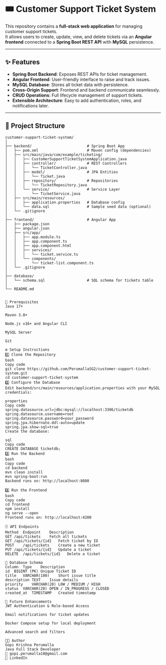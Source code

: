 # 🎟️ Customer Support Ticket System

This repository contains a **full-stack web application** for managing customer support tickets.  
It allows users to create, update, view, and delete tickets via an **Angular frontend** connected to a **Spring Boot REST API** with **MySQL** persistence.  

---

## ✨ Features
- **Spring Boot Backend**: Exposes REST APIs for ticket management.  
- **Angular Frontend**: User-friendly interface to raise and track issues.  
- **MySQL Database**: Stores all ticket data with persistence.  
- **Cross-Origin Support**: Frontend and backend communicate seamlessly.  
- **CRUD Operations**: Full lifecycle management of support tickets.  
- **Extensible Architecture**: Easy to add authentication, roles, and notifications later.  

---

## 📂 Project Structure

```plaintext
customer-support-ticket-system/
│
├── backend/                         # Spring Boot App
│   ├── pom.xml                      # Maven config (dependencies)
│   ├── src/main/java/com/example/ticketing/
│   │   ├── CustomerSupportTicketSystemApplication.java
│   │   ├── controller/              # REST Controllers
│   │   │   └── TicketController.java
│   │   ├── model/                   # JPA Entities
│   │   │   └── Ticket.java
│   │   ├── repository/              # Repositories
│   │   │   └── TicketRepository.java
│   │   └── service/                 # Service Layer
│   │       └── TicketService.java
│   ├── src/main/resources/
│   │   ├── application.properties   # Database config
│   │   └── data.sql                 # Sample seed data (optional)
│   └── .gitignore
│
├── frontend/                        # Angular App
│   ├── package.json
│   ├── angular.json
│   ├── src/app/
│   │   ├── app.module.ts
│   │   ├── app.component.ts
│   │   ├── app.component.html
│   │   ├── services/
│   │   │   └── ticket.service.ts
│   │   └── components/
│   │       └── ticket-list.component.ts
│   └── .gitignore
│
├── database/
│   └── schema.sql                   # SQL schema for tickets table
│
└── README.md


🧩 Prerequisites
Java 17+

Maven 3.8+

Node.js v16+ and Angular CLI

MySQL Server

Git

⚙️ Setup Instructions
1️⃣ Clone the Repository
bash
Copy code
git clone https://github.com/PerumallaSG2/customer-support-ticket-system.git
cd customer-support-ticket-system
2️⃣ Configure the Database
Edit backend/src/main/resources/application.properties with your MySQL credentials:

properties
Copy code
spring.datasource.url=jdbc:mysql://localhost:3306/ticketdb
spring.datasource.username=root
spring.datasource.password=your_password
spring.jpa.hibernate.ddl-auto=update
spring.jpa.show-sql=true
Create the database:

sql
Copy code
CREATE DATABASE ticketdb;
3️⃣ Run the Backend
bash
Copy code
cd backend
mvn clean install
mvn spring-boot:run
Backend runs on: http://localhost:8080

4️⃣ Run the Frontend
bash
Copy code
cd frontend
npm install
ng serve --open
Frontend runs on: http://localhost:4200

🗄️ API Endpoints
Method	Endpoint	Description
GET	/api/tickets	Fetch all tickets
GET	/api/tickets/{id}	Fetch ticket by ID
POST	/api/tickets	Create a new ticket
PUT	/api/tickets/{id}	Update a ticket
DELETE	/api/tickets/{id}	Delete a ticket

🧠 Database Schema
Column	Type	Description
id	BIGINT (PK)	Unique Ticket ID
title	VARCHAR(100)	Short issue title
description	TEXT	Issue details
priority	VARCHAR(20)	LOW / MEDIUM / HIGH
status	VARCHAR(20)	OPEN / IN_PROGRESS / CLOSED
created_at	TIMESTAMP	Created timestamp

🔧 Future Enhancements
JWT Authentication & Role-based Access

Email notifications for ticket updates

Docker Compose setup for local deployment

Advanced search and filters

👨‍💻 Author
Gopi Krishna Perumalla
Java Full Stack Developer
📧 gopi.perumalla18@gmail.com
🔗 LinkedIn
